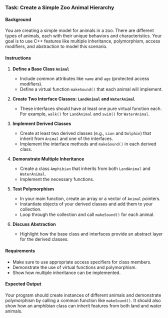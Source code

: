 ### Task: Create a Simple Zoo Animal Hierarchy

#### Background

You are creating a simple model for animals in a zoo. There are different types of animals, each with their unique behaviors and characteristics. Your goal is to use C++ features like multiple inheritance, polymorphism, access modifiers, and abstraction to model this scenario.

#### Instructions

1. **Define a Base Class `Animal`**

   - Include common attributes like `name` and `age` (protected access modifiers).
   - Define a virtual function `makeSound()` that each animal will implement.

2. **Create Two Interface Classes: `LandAnimal` and `WaterAnimal`**

   - These interfaces should have at least one pure virtual function each. For example, `walk()` for `LandAnimal` and `swim()` for `WaterAnimal`.

3. **Implement Derived Classes**

   - Create at least two derived classes (e.g., `Lion` and `Dolphin`) that inherit from `Animal` and one of the interfaces.
   - Implement the interface methods and `makeSound()` in each derived class.

4. **Demonstrate Multiple Inheritance**

   - Create a class `Amphibian` that inherits from both `LandAnimal` and `WaterAnimal`.
   - Implement the necessary functions.

5. **Test Polymorphism**

   - In your main function, create an array or a vector of `Animal` pointers.
   - Instantiate objects of your derived classes and add them to your collection.
   - Loop through the collection and call `makeSound()` for each animal.

6. **Discuss Abstraction**
   - Highlight how the base class and interfaces provide an abstract layer for the derived classes.

#### Requirements

- Make sure to use appropriate access specifiers for class members.
- Demonstrate the use of virtual functions and polymorphism.
- Show how multiple inheritance can be implemented.

#### Expected Output

Your program should create instances of different animals and demonstrate polymorphism by calling a common function like `makeSound()`. It should also show how an amphibian class can inherit features from both land and water animals.
